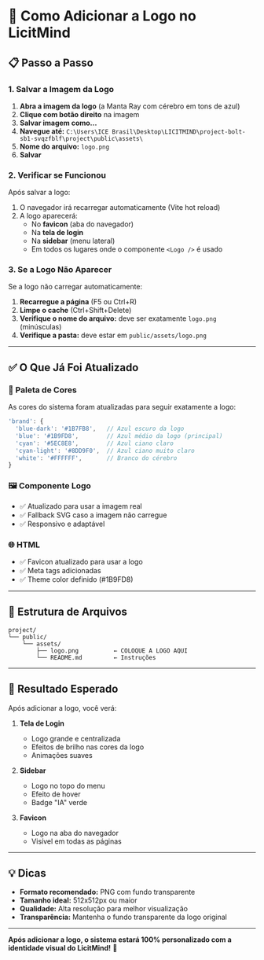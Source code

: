 # 🎨 Como Adicionar a Logo no LicitMind

## 📋 Passo a Passo

### 1. Salvar a Imagem da Logo

1. **Abra a imagem da logo** (a Manta Ray com cérebro em tons de azul)
2. **Clique com botão direito** na imagem
3. **Salvar imagem como...**
4. **Navegue até:** `C:\Users\ICE Brasil\Desktop\LICITMIND\project-bolt-sb1-svqzfblf\project\public\assets\`
5. **Nome do arquivo:** `logo.png`
6. **Salvar**

### 2. Verificar se Funcionou

Após salvar a logo:
1. O navegador irá recarregar automaticamente (Vite hot reload)
2. A logo aparecerá:
   - No **favicon** (aba do navegador)
   - Na **tela de login**
   - Na **sidebar** (menu lateral)
   - Em todos os lugares onde o componente `<Logo />` é usado

### 3. Se a Logo Não Aparecer

Se a logo não carregar automaticamente:
1. **Recarregue a página** (F5 ou Ctrl+R)
2. **Limpe o cache** (Ctrl+Shift+Delete)
3. **Verifique o nome do arquivo:** deve ser exatamente `logo.png` (minúsculas)
4. **Verifique a pasta:** deve estar em `public/assets/logo.png`

---

## ✅ O Que Já Foi Atualizado

### 🎨 Paleta de Cores
As cores do sistema foram atualizadas para seguir exatamente a logo:

```javascript
'brand': {
  'blue-dark': '#1B7FB8',   // Azul escuro da logo
  'blue': '#1B9FD8',        // Azul médio da logo (principal)
  'cyan': '#5EC8E8',        // Azul ciano claro
  'cyan-light': '#8DD9F0',  // Azul ciano muito claro
  'white': '#FFFFFF',       // Branco do cérebro
}
```

### 🖼️ Componente Logo
- ✅ Atualizado para usar a imagem real
- ✅ Fallback SVG caso a imagem não carregue
- ✅ Responsivo e adaptável

### 🌐 HTML
- ✅ Favicon atualizado para usar a logo
- ✅ Meta tags adicionadas
- ✅ Theme color definido (#1B9FD8)

---

## 📁 Estrutura de Arquivos

```
project/
└── public/
    └── assets/
        ├── logo.png          ← COLOQUE A LOGO AQUI
        └── README.md         ← Instruções
```

---

## 🎯 Resultado Esperado

Após adicionar a logo, você verá:

1. **Tela de Login**
   - Logo grande e centralizada
   - Efeitos de brilho nas cores da logo
   - Animações suaves

2. **Sidebar**
   - Logo no topo do menu
   - Efeito de hover
   - Badge "IA" verde

3. **Favicon**
   - Logo na aba do navegador
   - Visível em todas as páginas

---

## 💡 Dicas

- **Formato recomendado:** PNG com fundo transparente
- **Tamanho ideal:** 512x512px ou maior
- **Qualidade:** Alta resolução para melhor visualização
- **Transparência:** Mantenha o fundo transparente da logo original

---

**Após adicionar a logo, o sistema estará 100% personalizado com a identidade visual do LicitMind!** 🚀
